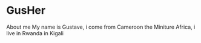 # GusHer
About me
My name is Gustave, i come from Cameroon the Miniture Africa, i live in Rwanda in Kigali
